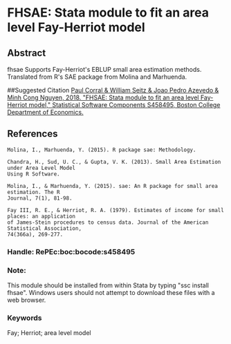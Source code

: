 # FHSAE: Stata module to fit an area level Fay-Herriot model

## Abstract
fhsae Supports Fay-Herriot's EBLUP small area estimation methods. Translated from R's SAE package from Molina and Marhuenda.

##Suggested Citation
[Paul Corral & William Seitz & Joao Pedro Azevedo & Minh Cong Nguyen, 2018. "FHSAE: Stata module to fit an area level Fay-Herriot model," Statistical Software Components S458495, Boston College Department of Economics.](https://ideas.repec.org/c/boc/bocode/s458495.html)

## References

    Molina, I., Marhuenda, Y. (2015). R package sae: Methodology.

    Chandra, H., Sud, U. C., & Gupta, V. K. (2013). Small Area Estimation under Area Level Model
    Using R Software.

    Molina, I., & Marhuenda, Y. (2015). sae: An R package for small area estimation. The R
    Journal, 7(1), 81-98.

    Fay III, R. E., & Herriot, R. A. (1979). Estimates of income for small places: an application
    of James-Stein procedures to census data. Journal of the American Statistical Association,
    74(366a), 269-277.

### Handle: RePEc:boc:bocode:s458495 

### Note: 
This module should be installed from within Stata by typing "ssc install fhsae". Windows users should not attempt to download these files with a web browser.

### Keywords
Fay; Herriot; area level model

